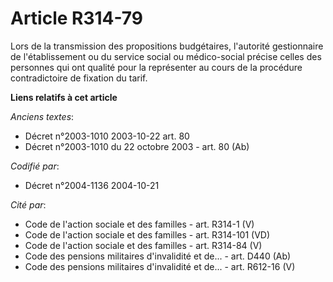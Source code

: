 # Article R314-79

Lors de la transmission des propositions budgétaires, l'autorité gestionnaire de l'établissement ou du service social ou
médico-social précise celles des personnes qui ont qualité pour la représenter au cours de la procédure contradictoire de
fixation du tarif.

**Liens relatifs à cet article**

_Anciens textes_:

  - Décret n°2003-1010 2003-10-22 art. 80
  - Décret n°2003-1010 du 22 octobre 2003 - art. 80 (Ab)

_Codifié par_:

  - Décret n°2004-1136 2004-10-21

_Cité par_:

  - Code de l'action sociale et des familles - art. R314-1 (V)
  - Code de l'action sociale et des familles - art. R314-101 (VD)
  - Code de l'action sociale et des familles - art. R314-84 (V)
  - Code des pensions militaires d'invalidité et de... - art. D440 (Ab)
  - Code des pensions militaires d'invalidité et de... - art. R612-16 (V)
